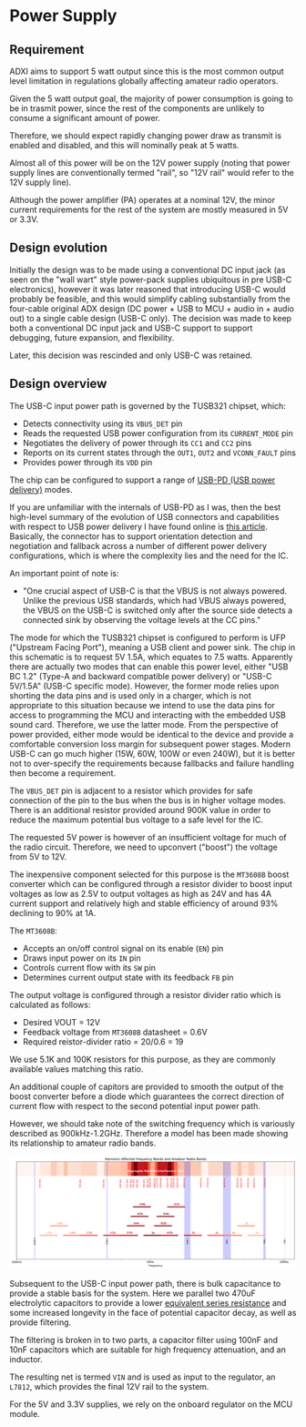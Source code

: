# Power Supply

## Requirement

ADXI aims to support 5 watt output since this is the most common output level limitation in regulations globally affecting amateur radio operators.

Given the 5 watt output goal, the majority of power consumption is going to be in trasmit power, since the rest of the components are unlikely to consume a significant amount of power.

Therefore, we should expect rapidly changing power draw as transmit is enabled and disabled, and this will nominally peak at 5 watts.

Almost all of this power will be on the 12V power supply (noting that power supply lines are conventionally termed "rail", so "12V rail" would refer to the 12V supply line).

Although the power amplifier (PA) operates at a nominal 12V, the minor current requirements for the rest of the system are mostly measured in 5V or 3.3V.

## Design evolution

Initially the design was to be made using a conventional DC input jack (as seen on the "wall wart" style power-pack supplies ubiquitous in pre USB-C electronics), however it was later reasoned that introducing USB-C would probably be feasible, and this would simplify cabling substantially from the four-cable original ADX design (DC power + USB to MCU + audio in + audio out) to a single cable design (USB-C only). The decision was made to keep both a conventional DC input jack and USB-C support to support debugging, future expansion, and flexibility.

Later, this decision was rescinded and only USB-C was retained.

## Design overview

The USB-C input power path is governed by the TUSB321 chipset, which:
 - Detects connectivity using its `VBUS_DET` pin
 - Reads the requested USB power configuration from its `CURRENT_MODE` pin
 - Negotiates the delivery of power through its `CC1` and `CC2` pins
 - Reports on its current states through the `OUT1`, `OUT2` and `VCONN_FAULT` pins
 - Provides power through its `VDD` pin

The chip can be configured to support a range of [USB-PD (USB power delivery)](https://en.wikipedia.org/wiki/USB_hardware#USB_Power_Delivery) modes.

If you are unfamiliar with the internals of USB-PD as I was, then the best high-level summary of the evolution of USB connectors and capabilities with respect to USB power delivery I have found online is [this article](https://www.toradex.com/blog/add-usb-c-to-your-next-carrier-board-design-1). Basically, the connector has to support orientation detection and negotiation and fallback across a number of different power delivery configurations, which is where the complexity lies and the need for the IC.

An important point of note is:
 - "One crucial aspect of USB-C is that the VBUS is not always powered. Unlike the previous USB standards, which had VBUS always powered, the VBUS on the USB-C is switched only after the source side detects a connected sink by observing the voltage levels at the CC pins."

The mode for which the TUSB321 chipset is configured to perform is UFP ("Upstream Facing Port"), meaning a USB client and power sink. The chip in this schematic is to request 5V 1.5A, which equates to 7.5 watts. Apparently there are actually two modes that can enable this power level, either "USB BC 1.2" (Type-A and backward compatible power delivery) or "USB-C 5V/1.5A" (USB-C specific mode). However, the former mode relies upon shorting the data pins and is used only in a charger, which is not appropriate to this situation because we intend to use the data pins for access to programming the MCU and interacting with the embedded USB sound card. Therefore, we use the latter mode. From the perspective of power provided, either mode would be identical to the device and provide a comfortable conversion loss margin for subsequent power stages. Modern USB-C can go much higher (15W, 60W, 100W or even 240W), but it is better not to over-specify the requirements because fallbacks and failure handling then become a requirement.

The `VBUS_DET` pin is adjacent to a resistor which provides for safe connection of the pin to the bus when the bus is in higher voltage modes. There is an additional resistor provided around 900K value in order to reduce the maximum potential bus voltage to a safe level for the IC.

The requested 5V power is however of an insufficient voltage for much of the radio circuit. Therefore, we need to upconvert ("boost") the voltage from 5V to 12V.

The inexpensive component selected for this purpose is the `MT3608B` boost converter which can be configured through a resistor divider to boost input voltages as low as 2.5V to output voltages as high as 24V and has 4A current support and relatively high and stable efficiency of around 93% declining to 90% at 1A.

The `MT3608B`:
 - Accepts an on/off control signal on its enable (`EN`) pin
 - Draws input power on its `IN` pin
 - Controls current flow with its `SW` pin
 - Determines current output state with its feedback `FB` pin

The output voltage is configured through a resistor divider ratio which is calculated as follows:
 - Desired VOUT = 12V
 - Feedback voltage from `MT3608B` datasheet = 0.6V
 - Required reistor-divider ratio = 20/0.6 = 19

We use 5.1K and 100K resistors for this purpose, as they are commonly available values matching this ratio.

An additional couple of capitors are provided to smooth the output of the boost converter before a diode which guarantees the correct direction of current flow with respect to the second potential input power path.

However, we should take note of the switching frequency which is variously described as 900kHz-1.2GHz. Therefore a model has been made showing its relationship to amateur radio bands.

![image](switching-harmonics.png)

Subsequent to the USB-C input power path, there is bulk capacitance to provide a stable basis for the system. Here we parallel two 470uF electrolytic capacitors to provide a lower [equivalent series resistance](https://en.wikipedia.org/wiki/Equivalent_series_resistance) and some increased longevity in the face of potential capacitor decay, as well as provide filtering.

The filtering is broken in to two parts, a capacitor filter using 100nF and 10nF capacitors which are suitable for high frequency attenuation, and an inductor.

The resulting net is termed `VIN` and is used as input to the regulator, an `L7812`, which provides the final 12V rail to the system.

For the 5V and 3.3V supplies, we rely on the onboard regulator on the MCU module.
